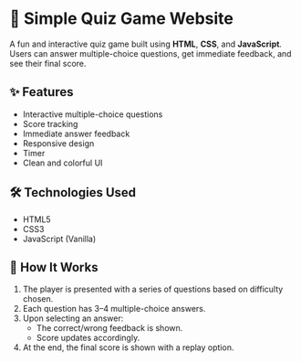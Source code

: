 # 🧠 Simple Quiz Game Website

A fun and interactive quiz game built using **HTML**, **CSS**, and **JavaScript**. Users can answer multiple-choice questions, get immediate feedback, and see their final score.

## ✨ Features

- Interactive multiple-choice questions
- Score tracking
- Immediate answer feedback
- Responsive design
- Timer 
- Clean and colorful UI

## 🛠 Technologies Used

- HTML5
- CSS3
- JavaScript (Vanilla)

## 🚀 How It Works

1. The player is presented with a series of questions based on difficulty chosen.
2. Each question has 3–4 multiple-choice answers.
3. Upon selecting an answer:
   - The correct/wrong feedback is shown.
   - Score updates accordingly.
4. At the end, the final score is shown with a replay option.


